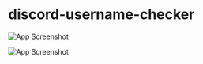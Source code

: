 # discord-username-checker

![App Screenshot](https://cdn.discordapp.com/attachments/1225889212411285526/1238171842351726693/image.png?ex=663e50e3&is=663cff63&hm=77c8d6dcf8a7d5acf0f6bda588117f8a3f794231ef9dcf9f2e665ff482091771&)

![App Screenshot](https://cdn.discordapp.com/attachments/1225889212411285526/1238171833384042607/image.png?ex=663e50e1&is=663cff61&hm=0793623860bd82e9db27da471ecb39100d14f83b7d0b61c8d618d95f1a812882&)
